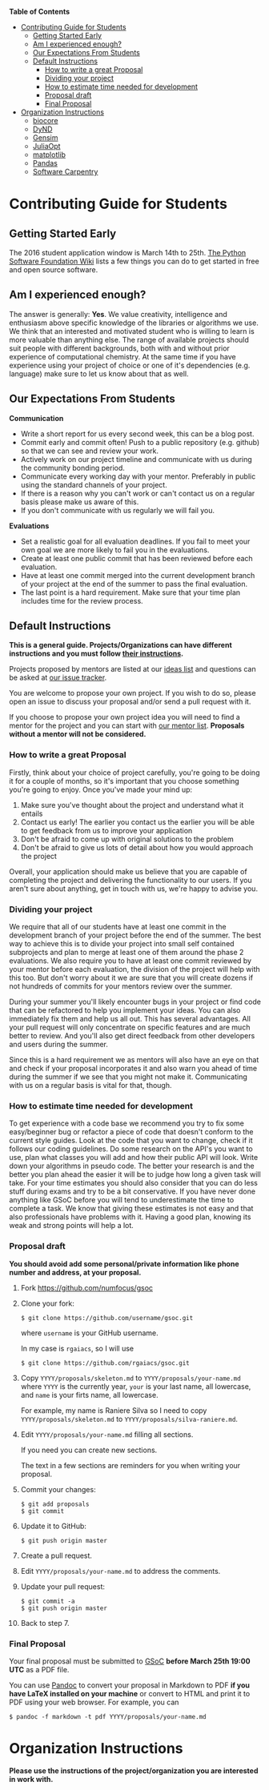 <!-- markdown-toc start - Don't edit this section. Run M-x markdown-toc-generate-toc again -->
**Table of Contents**

- [Contributing Guide for Students](#contributing-guide-for-students)
    - [Getting Started Early](#getting-started-early)
    - [Am I experienced enough?](#am-i-experienced-enough)
    - [Our Expectations From Students](#our-expectations-from-students)
    - [Default Instructions](#default-instructions)
        - [How to write a great Proposal](#how-to-write-a-great-proposal)
        - [Dividing your project](#dividing-your-project)
        - [How to estimate time needed for development](#how-to-estimate-time-needed-for-development)
        - [Proposal draft](#proposal-draft)
        - [Final Proposal](#final-proposal)
- [Organization Instructions](#organization-instructions)
    - [biocore](#biocore)
    - [DyND](#dynd)
    - [Gensim](#gensim)
    - [JuliaOpt](#juliaopt)
    - [matplotlib](#matplotlib)
    - [Pandas](#pandas)
    - [Software Carpentry](#software-carpentry)

<!-- markdown-toc end -->


# Contributing Guide for Students

## Getting Started Early

The 2016 student application window is March 14th to 25th.
[The Python Software Foundation Wiki](https://wiki.python.org/moin/SummerOfCode/2016#Students)
lists a few things you can do to get started in free and open source software.

## Am I experienced enough?

The answer is generally: **Yes**. 
We value creativity, intelligence and enthusiasm above specific knowledge of the libraries or algorithms we use. 
We think that an interested and motivated student who is willing to learn is more valuable than anything else.
The range of available projects should suit people with different backgrounds, both with and without prior experience of computational chemistry.
At the same time if you have experience using your project of choice or one of it's dependencies (e.g. language) make sure to let us know about that as well.

## Our Expectations From Students

**Communication**

- Write a short report for us every second week, this can be a blog post.
- Commit early and commit often! Push to a public repository (e.g. github) so that we can see and review your work.
- Actively work on our project timeline and communicate with us during the community bonding period.
- Communicate every working day with your mentor. Preferably in public using the standard channels of your project.
- If there is a reason why you can't work or can't contact us on a regular basis please make us aware of this.
- If you don't communicate with us regularly we will fail you.

**Evaluations**

- Set a realistic goal for all evaluation deadlines. If you fail to meet your own goal we are more likely to fail you in the evaluations.
- Create at least one public commit that has been reviewed before each evaluation.
- Have at least one commit merged into the current development branch of your project at the end of the summer to pass the final evaluation.
- The last point is a hard requirement. Make sure that your time plan includes time for the review process.


## Default Instructions

**This is a general guide.
Projects/Organizations can have different instructions
and you must follow [their instructions](#organization-instructions).**

Projects proposed by mentors are listed at our [ideas list][IL] and
questions can be asked at [our issue tracker][issues].

You are welcome to propose your own project. If you wish to do so, please
open an issue to discuss your proposal and/or send a pull request with it.

If you choose to propose your own project idea you will need to find
a mentor for the project
and you can start with [our mentor list][ML].
**Proposals without a mentor will not be considered.**

### How to write a great Proposal

Firstly, think about your choice of project carefully, you're going to be doing it for a couple of months, so it's important that you choose something you're going to enjoy. Once you've made your mind up:

1. Make sure you've thought about the project and understand what it entails
2. Contact us early! The earlier you contact us the earlier you will be able to get feedback from us to improve your application
3. Don't be afraid to come up with original solutions to the problem
4. Don't be afraid to give us lots of detail about how you would approach the project

Overall, your application should make us believe that you are capable of completing the project and delivering the functionality to our users. If you aren't sure about anything, get in touch with us, we're happy to advise you.

### Dividing your project

We require that all of our students have at least one commit in the development branch of your project before the end of the summer. The best way to achieve this is to divide your project into small self contained subprojects and plan to merge at least one of them around the phase 2 evaluations. We also require you to have at least one commit reviewed by your mentor before each evaluation, the division of the project will help with this too. But don't worry about it we are sure that you will create dozens if not hundreds of commits for your mentors review over the summer.

During your summer you'll likely encounter bugs in your project or find code that can be refactored to help you implement your ideas. You can also immediately fix them and help us all out. This has several advantages. All your pull request will only concentrate on specific features and are much better to review. And you'll also get direct feedback from other developers and users during the summer.

Since this is a hard requirement we as mentors will also have an eye on that and check if your proposal incorporates it and also warn you ahead of time during the summer if we see that you might not make it. Communicating with us on a regular basis is vital for that, though. 

### How to estimate time needed for development

To get experience with a code base we recommend you try to fix some easy/beginner bug or refactor a piece of code that doesn't conform to the current style guides. 
Look at the code that you want to change, check if it follows our coding guidelines. 
Do some research on the API's you want to use, plan what classes you will add and how their public API will look. 
Write down your algorithms in pseudo code. 
The better your research is and the better you plan ahead the easier it will be to judge how long a given task will take. 
For your time estimates you should also consider that you can do less stuff during exams and try to be a bit conservative. 
If you have never done anything like GSoC before you will tend to underestimate the time to complete a task. 
We know that giving these estimates is not easy and that also professionals have problems with it. 
Having a good plan, knowing its weak and strong points will help a lot. 

### Proposal draft

**You should avoid add some personal/private information
like phone number and address, at your proposal.**

1.  Fork https://github.com/numfocus/gsoc

2.  Clone your fork:

    ~~~
    $ git clone https://github.com/username/gsoc.git
    ~~~

    where `username` is your GitHub username.

    In my case is `rgaiacs`, so I will use

    ~~~
    $ git clone https://github.com/rgaiacs/gsoc.git
    ~~~

2.  Copy `YYYY/proposals/skeleton.md` to `YYYY/proposals/your-name.md`
    where `YYYY` is the currently year, `your` is your last name, all lowercase,
    and `name` is your firts name, all lowercase.

    For example, my name is Raniere Silva so I need to
    copy `YYYY/proposals/skeleton.md` to `YYYY/proposals/silva-raniere.md`.

3.  Edit `YYYY/proposals/your-name.md` filling all sections.

    If you need you can create new sections.

    The text in a few sections are reminders for you
    when writing your proposal.

4.  Commit your changes:

    ~~~
    $ git add proposals
    $ git commit
    ~~~

5.  Update it to GitHub:

    ~~~
    $ git push origin master
    ~~~

6.  Create a pull request.

7.  Edit `YYYY/proposals/your-name.md` to address the comments.

8.  Update your pull request:

    ~~~
    $ git commit -a
    $ git push origin master
    ~~~

9.  Back to step 7.

### Final Proposal

Your final proposal must be submitted to [GSoC][]
**before March 25th 19:00 UTC**
as a PDF file.

You can use [Pandoc][] to convert your proposal in Markdown
to PDF **if you have LaTeX installed on your machine**
or convert to HTML and print it to PDF using your web browser.
For example, you can

~~~
$ pandoc -f markdown -t pdf YYYY/proposals/your-name.md
~~~

# Organization Instructions

**Please use the instructions of the project/organization
you are interested in work with.**

<!-- ## biocore -->

<!-- Read [default instructions](#default-instructions). -->

<!-- ## DyND -->

<!-- Read [default instructions](#default-instructions). -->

<!-- ## Gensim -->

<!-- Read [default instructions](#default-instructions). -->

<!-- ## JuliaOpt -->

<!-- Read [default instructions](#default-instructions). -->

<!-- ## matplotlib -->

<!-- Read [default instructions](#default-instructions). -->

<!-- ## Pandas -->

<!-- Read [default instructions](#default-instructions). -->

<!-- ## Software Carpentry -->

<!-- Read [default instructions](#default-instructions). -->

[IL]: 2015/ideas-list.md
[issues]: https://github.com/numfocus/gsoc/issues
[GSoC]: http://summerofcode.withgoogle.com/
[ML]: organization/team.md
[Pandoc]: http://pandoc.org/
